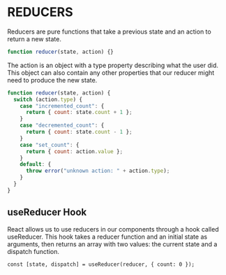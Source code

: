 # REDUCERS

Reducers are pure functions that take a previous state and an action to return a new state.

```js
function reducer(state, action) {}
```

The action is an object with a type property describing what the user did. This object can also contain any other properties that our reducer might need to produce the new state.

```js
function reducer(state, action) {
  switch (action.type) {
    case "incremented_count": {
      return { count: state.count + 1 };
    }
    case "decremented_count": {
      return { count: state.count - 1 };
    }
    case "set_count": {
      return { count: action.value };
    }
    default: {
      throw error("unknown action: " + action.type);
    }
  }
}
```

## useReducer Hook

React allows us to use reducers in our components through a hook called useReducer. This hook takes a reducer function and an initial state as arguments, then returns an array with two values: the current state and a dispatch function.

`const [state, dispatch] = useReducer(reducer, { count: 0 });`
